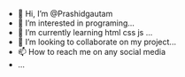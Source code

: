 - 👋 Hi, I’m @Prashidgautam
- 👀 I’m interested in programing...
- 🌱 I’m currently learning html css js ...
- 💞️ I’m looking to collaborate on my project...
- 📫 How to reach me on any social media
- ...

<!---
Prashidgautam/Prashidgautam is a ✨ special ✨ repository because its `README.md` (this file) appears on your GitHub profile.
You can click the Preview link to take a look at your changes.
--->

